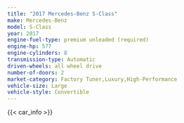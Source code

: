 ```yaml
---
title: "2017 Mercedes-Benz S-Class"
make: Mercedes-Benz
model: S-Class
year: 2017
engine-fuel-type: premium unleaded (required)
engine-hp: 577
engine-cylinders: 8
transmission-type: Automatic
driven-wheels: all wheel drive
number-of-doors: 2
market-category: Factory Tuner,Luxury,High-Performance
vehicle-size: Large
vehicle-style: Convertible
---
```


{{< car_info >}}
